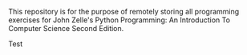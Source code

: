 This repository is for the purpose of remotely storing all programming exercises for John Zelle's Python Programming: An Introduction To Computer Science Second Edition.

Test

